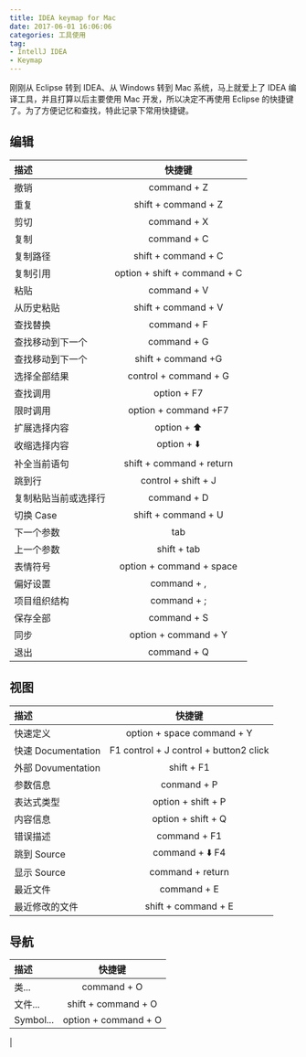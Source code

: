 ```yaml
---
title: IDEA keymap for Mac
date: 2017-06-01 16:06:06
categories: 工具使用
tag:
- IntellJ IDEA
- Keymap
---
```


刚刚从 Eclipse 转到 IDEA、从 Windows 转到 Mac 系统，马上就爱上了 IDEA 编译工具，并且打算以后主要使用 Mac 开发，所以决定不再使用 Eclipse 的快捷键了。为了方便记忆和查找，特此记录下常用快捷键。

<!--more-->

## 编辑
|描述|快捷键|
|:--|:--:|
|撤销|command + Z|
|重复|shift + command + Z|
|剪切|command + X|
|复制|command + C|
|复制路径|shift + command + C|
|复制引用|option + shift + command + C|
|粘贴|command + V|
|从历史粘贴|shift + command + V|
|查找替换|command + F|
|查找移动到下一个|command + G|
|查找移动到下一个|shift + command +G|
|选择全部结果|control + command + G|
|查找调用|option + F7|
|限时调用|option + command +F7|
|扩展选择内容|option + ⬆️|
|收缩选择内容|option + ⬇️|
|补全当前语句|shift + command + return|
|跳到行|control + shift + J|
|复制粘贴当前或选择行|command + D|
|切换 Case|shift + command + U|
|下一个参数|tab|
|上一个参数|shift + tab|
|表情符号|option + command + space|
|偏好设置|command + ,|
|项目组织结构|command + ;|
|保存全部|command + S|
|同步|option + command + Y|
|退出|command + Q|

## 视图
|描述|快捷键|
|:--|:--:|
|快速定义|option + space command + Y|
|快速 Documentation|F1 control + J control + button2 click|
|外部 Dovumentation|shift + F1|
|参数信息|conmand + P|
|表达式类型|option + shift + P|
|内容信息|option + shift + Q|
|错误描述|command + F1|
|跳到 Source|command + ⬇️ F4|
|显示 Source|command + return|
|最近文件|command + E|
|最近修改的文件|shift + command + E|

## 导航
|描述|快捷键|
|:--|:--:|
|类...|command + O|
|文件...|shift + command + O|
|Symbol...|option + command + O|
|